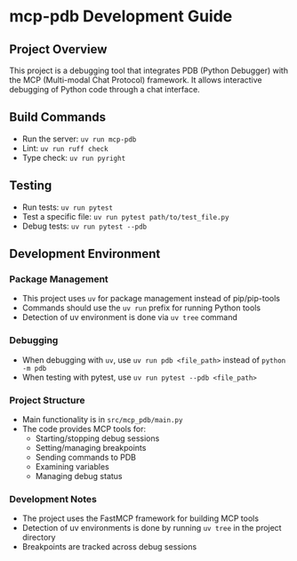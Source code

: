 # mcp-pdb Development Guide

## Project Overview
This project is a debugging tool that integrates PDB (Python Debugger) with the MCP (Multi-modal Chat Protocol) framework. It allows interactive debugging of Python code through a chat interface.

## Build Commands
- Run the server: `uv run mcp-pdb`
- Lint: `uv run ruff check`
- Type check: `uv run pyright`

## Testing
- Run tests: `uv run pytest`
- Test a specific file: `uv run pytest path/to/test_file.py`
- Debug tests: `uv run pytest --pdb`

## Development Environment

### Package Management
- This project uses `uv` for package management instead of pip/pip-tools
- Commands should use the `uv run` prefix for running Python tools
- Detection of uv environment is done via `uv tree` command

### Debugging
- When debugging with `uv`, use `uv run pdb <file_path>` instead of `python -m pdb`
- When testing with pytest, use `uv run pytest --pdb <file_path>`

### Project Structure
- Main functionality is in `src/mcp_pdb/main.py`
- The code provides MCP tools for:
  - Starting/stopping debug sessions
  - Setting/managing breakpoints
  - Sending commands to PDB
  - Examining variables
  - Managing debug status

### Development Notes
- The project uses the FastMCP framework for building MCP tools
- Detection of uv environments is done by running `uv tree` in the project directory
- Breakpoints are tracked across debug sessions
